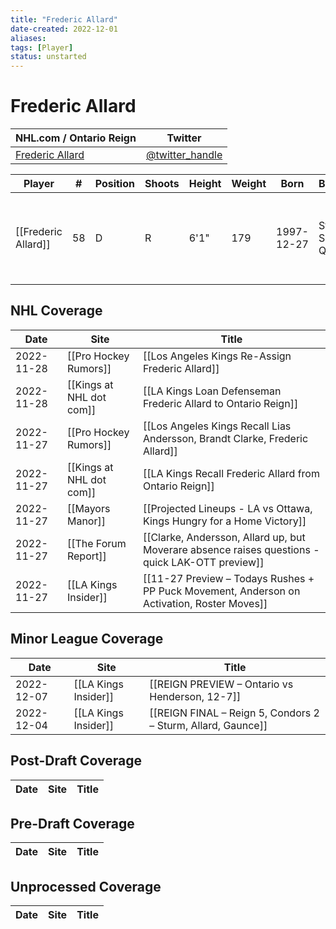 ```yaml
---
title: "Frederic Allard"
date-created: 2022-12-01
aliases: 
tags: [Player]
status: unstarted
---
```


# Frederic Allard

| NHL.com / Ontario Reign | Twitter                                 |
| ----------------------- | --------------------------------------- |
| [Frederic Allard](https://www.nhl.com/player/frederic-allard-8479329)           | [@twitter_handle](https://twitter.com/) | 

| Player              | \#  | Position | Shoots | Height | Weight | Born       | Birthplace           | Draft                                    |
| ------------------- | --- | -------- | ------ | ------ | ------ | ---------- | -------------------- | ---------------------------------------- |
| [[Frederic Allard]] | 58  | D        | R      | 6'1"   | 179    | 1997-12-27 | St. Sauveur, QC, CAN | 2016 NSH, 3rd rd, 17th pk (78th overall) |



## NHL  Coverage
| Date       | Site                  | Title                                                                                           |
| ---------- | --------------------- | ----------------------------------------------------------------------------------------------- |
| 2022-11-28 | [[Pro Hockey Rumors]] | [[Los Angeles Kings Re-Assign Frederic Allard]] |
| 2022-11-28 | [[Kings at NHL dot com]]  | [[LA Kings Loan Defenseman Frederic Allard to Ontario Reign]]                                   |
| 2022-11-27 | [[Pro Hockey Rumors]] | [[Los Angeles Kings Recall Lias Andersson, Brandt Clarke, Frederic Allard]]                     |
| 2022-11-27 | [[Kings at NHL dot com]]  | [[LA Kings Recall Frederic Allard from Ontario Reign]]                                          |
| 2022-11-27 | [[Mayors Manor]]      | [[Projected Lineups - LA vs Ottawa, Kings Hungry for a Home Victory]]                           |
| 2022-11-27 | [[The Forum Report]]  | [[Clarke, Andersson, Allard up, but Moverare absence raises questions - quick LAK-OTT preview]] |
| 2022-11-27 | [[LA Kings Insider]] | [[11-27 Preview – Todays Rushes + PP Puck Movement, Anderson on Activation, Roster Moves]] |



## Minor League Coverage
| Date       | Site                 | Title                                                        |
| ---------- | -------------------- | ------------------------------------------------------------ |
| 2022-12-07 | [[LA Kings Insider]] | [[REIGN PREVIEW – Ontario vs Henderson, 12-7]]               |
| 2022-12-04 | [[LA Kings Insider]] | [[REIGN FINAL – Reign 5, Condors 2 – Sturm, Allard, Gaunce]] |



## Post-Draft Coverage
| Date | Site | Title |
| ---- | ---- | ----- |



## Pre-Draft Coverage
| Date | Site | Title |
| ---- | ---- | ----- |


## Unprocessed Coverage
| Date | Site | Title |
| ---- | ---- | ----- |
	